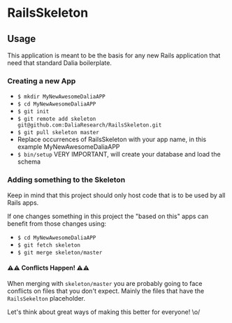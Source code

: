 # RailsSkeleton

## Usage

This application is meant to be
the basis for any new Rails application
that need that standard Dalia boilerplate.

### Creating a new App

  - `$ mkdir MyNewAwesomeDaliaAPP`
  - `$ cd MyNewAwesomeDaliaAPP`
  - `$ git init`
  - `$ git remote add skeleton git@github.com:DaliaResearch/RailsSkeleton.git`
  - `$ git pull skeleton master`
  - Replace occurrences of RailsSkeleton with your app name, in this example MyNewAwesomeDaliaAPP
  - `$ bin/setup` VERY IMPORTANT, will create your database and load the schema

### Adding something to the Skeleton

Keep in mind that this project
should only host code that
is to be used by all Rails apps.

If one changes something in this project
the "based on this" apps can benefit from
those changes using:

  - `$ cd MyNewAwesomeDaliaAPP`
  - `$ git fetch skeleton`
  - `$ git merge skeleton/master`

#### ⚠️⚠️ Conflicts Happen! ⚠️⚠️

When merging with `skeleton/master`
you are probably going to face conflicts on files
that you don't expect.
Mainly the files that have the `RailsSekelton` placeholder.

Let's think about great ways of
making this better for everyone! \o/
